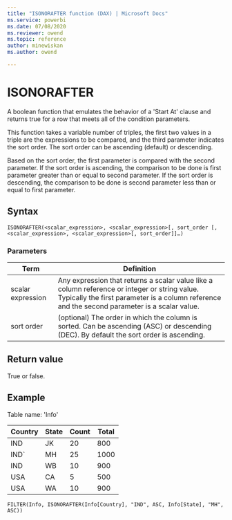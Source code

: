 ```yaml
---
title: "ISONORAFTER function (DAX) | Microsoft Docs"
ms.service: powerbi 
ms.date: 07/08/2020
ms.reviewer: owend
ms.topic: reference
author: minewiskan
ms.author: owend

---
```

# ISONORAFTER
  
A boolean function that emulates the behavior of a 'Start At' clause and returns true for a row that meets all of the condition parameters.  
  
This function takes a variable number of triples, the first two values in a triple are the expressions to be compared, and the third parameter indicates the sort order. The sort order can be ascending (default) or descending.  
  
Based on the sort order, the first parameter is compared with the second parameter. If the sort order is ascending, the comparison to be done is first parameter greater than or equal to second parameter. If the sort order is descending, the comparison to be done is second parameter less than or equal to first parameter.  
  
## Syntax  
  
```DAX  
ISONORAFTER(<scalar_expression>, <scalar_expression>[, sort_order [, <scalar_expression>, <scalar_expression>[, sort_order]]…)  
```
  
### Parameters  
  
|Term|Definition|  
|--------|--------------|  
|scalar expression|Any expression that returns a scalar value like a column reference or integer or string value. Typically the first parameter is a column reference and the second parameter is a scalar value.|  
|sort order|(optional) The order in which the column is sorted. Can be ascending (ASC) or descending (DEC). By default the sort order is ascending.|  
  
## Return value

True or false.  
  
## Example

Table name: 'Info'  
  
|Country|State|Count|Total|  
|-----------|---------|---------|---------|  
|IND|JK|20|800|  
|IND`|MH|25|1000|  
|IND|WB|10|900|  
|USA|CA|5|500|  
|USA|WA|10|900|  
  
```dax
FILTER(Info, ISONORAFTER(Info[Country], "IND", ASC, Info[State], "MH", ASC))  
```
